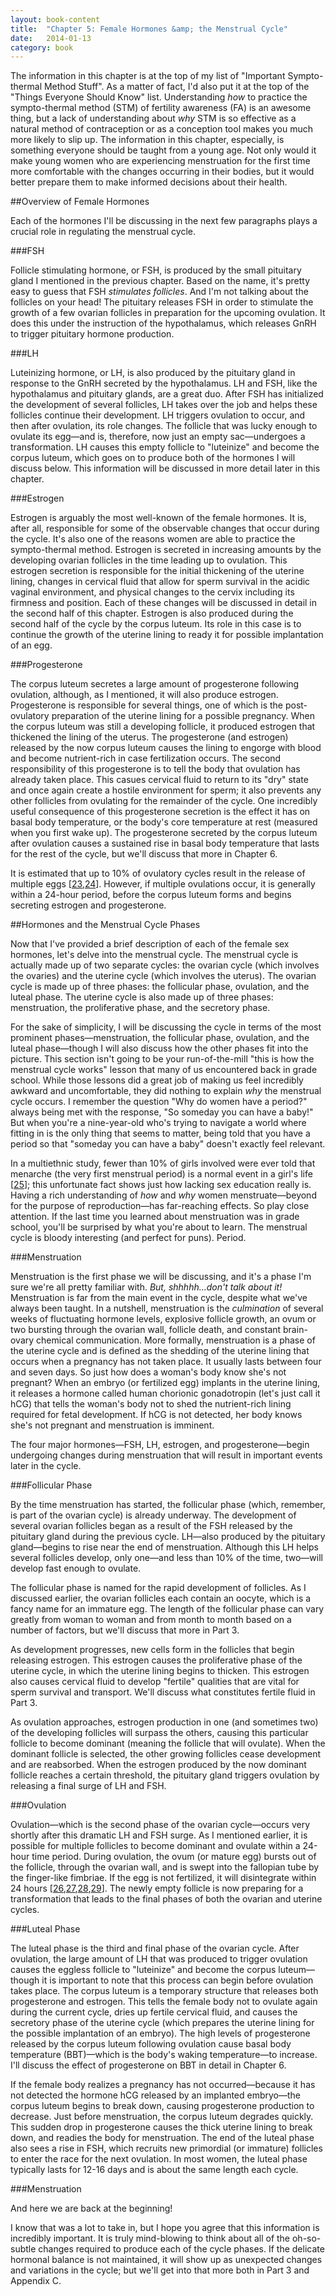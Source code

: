 ```yaml
---
layout: book-content
title:  "Chapter 5: Female Hormones &amp; the Menstrual Cycle"
date:   2014-01-13
category: book
---
```


The information in this chapter is at the top of my list of "Important Sympto-thermal Method Stuff". As a matter of fact, I'd also put it at the top of the "Things Everyone Should Know" list. Understanding _how_ to practice the sympto-thermal method (STM) of fertility awareness (FA) is an awesome thing, but a lack of understanding about _why_ STM is so effective as a natural method of contraception or as a conception tool makes you much more likely to slip up. The information in this chapter, especially, is something everyone should be taught from a young age. Not only would it make young women who are experiencing menstruation for the first time more comfortable with the changes occurring in their bodies, but it would better prepare them to make informed decisions about their health. 


##Overview of Female Hormones


Each of the hormones I'll be discussing in the next few paragraphs plays a crucial role in regulating the menstrual cycle. 


###FSH


Follicle stimulating hormone, or FSH, is produced by the small pituitary gland I mentioned in the previous chapter. Based on the name, it's pretty easy to guess that FSH _stimulates follicles_. And I'm not talking about the follicles on your head! The pituitary releases FSH in order to stimulate the growth of a few ovarian follicles in preparation for the upcoming ovulation. It does this under the instruction of the hypothalamus, which releases GnRH to trigger pituitary hormone production.


###LH


Luteinizing hormone, or LH, is also produced by the pituitary gland in response to the GnRH secreted by the hypothalamus. LH and FSH, like the hypothalamus and pituitary glands, are a great duo. After FSH has initialized the development of several follicles, LH takes over the job and helps these follicles continue their development. LH triggers ovulation to occur, and then after ovulation, its role changes. The follicle that was lucky enough to ovulate its egg&mdash;and is, therefore, now just an empty sac&mdash;undergoes a transformation. LH causes this empty follicle to "luteinize" and become the corpus luteum, which goes on to produce both of the hormones I will discuss below. This information will be discussed in more detail later in this chapter. 


###Estrogen 


Estrogen is arguably the most well-known of the female hormones. It is, after all, responsible for some of the observable changes that occur during the cycle. It's also one of the reasons women are able to practice the sympto-thermal method. Estrogen is secreted in increasing amounts by the developing ovarian follicles in the time leading up to ovulation. This estrogen secretion is responsible for the initial thickening of the uterine lining, changes in cervical fluid that allow for sperm survival in the acidic vaginal environment, and physical changes to the cervix including its firmness and position. Each of these changes will be discussed in detail in the second half of this chapter. Estrogen is also produced during the second half of the cycle by the corpus luteum. Its role in this case is to continue the growth of the uterine lining to ready it for possible implantation of an egg.


###Progesterone


The corpus luteum secretes a large amount of progesterone following ovulation, although, as I mentioned, it will also produce estrogen. Progesterone is responsible for several things, one of which is the post-ovulatory preparation of the uterine lining for a possible pregnancy. When the corpus luteum was still a developing follicle, it produced estrogen that thickened the lining of the uterus. The progesterone (and estrogen) released by the now corpus luteum causes the lining to engorge with blood and become nutrient-rich in case fertilization occurs. The second responsibility of this progesterone is to tell the body that ovulation has already taken place. This casues cervical fluid to return to its "dry" state and once again create a hostile environment for sperm; it also prevents any other follicles from ovulating for the remainder of the cycle. One incredibly useful consequence of this progesterone secretion is the effect it has on basal body temperature, or the body's core temperature at rest (measured when you first wake up). The progesterone secreted by the corpus luteum after ovulation causes a sustained rise in basal body temperature that lasts for the rest of the cycle, but we'll discuss that more in Chapter 6. 

It is estimated that up to 10% of ovulatory cycles result in the release of multiple eggs [<a class="text-link" target="_blank" href="/book/2014/01/01/notes/#note23">23</a>,<a class="text-link" target="_blank" href="/book/2014/01/01/notes/#note24">24</a>]. However, if multiple ovulations occur, it is generally within a 24-hour period, before the corpus luteum forms and begins secreting estrogen and progesterone. 


##Hormones and the Menstrual Cycle Phases


Now that I've provided a brief description of each of the female sex hormones, let's delve into the menstrual cycle. The menstrual cycle is actually made up of two separate cycles: the ovarian cycle (which involves the ovaries) and the uterine cycle (which involves the uterus). The ovarian cycle is made up of three phases: the follicular phase, ovulation, and the luteal phase. The uterine cycle is also made up of three phases: menstruation, the proliferative phase, and the secretory phase. 

For the sake of simplicity, I will be discussing the cycle in terms of the most prominent phases&mdash;menstruation, the follicular phase, ovulation, and the luteal phase&mdash;though I will also discuss how the other phases fit into the picture. This section isn't going to be your run-of-the-mill "this is how the menstrual cycle works" lesson that many of us encountered back in grade school. While those lessons did a great job of making us feel incredibly awkward and uncomfortable, they did nothing to explain _why_ the menstrual cycle occurs. I remember the question "Why do women have a period?" always being met with the response, "So someday you can have a baby!" But when you're a nine-year-old who's trying to navigate a world where fitting in is the only thing that seems to matter, being told that you have a period so that "someday you can have a baby" doesn't exactly feel relevant. 

In a multiethnic study, fewer than 10% of girls involved were ever told that menarche (the very first menstrual period) is a normal event in a girl's life [<a class="text-link" target="_blank" href="/book/2014/01/01/notes/#note25">25</a>]; this unfortunate fact shows just how lacking sex education really is. Having a rich understanding of _how_ and _why_ women menstruate&mdash;beyond for the purpose of reproduction&mdash;has far-reaching effects. So play close attention. If the last time you learned about menstruation was in grade school, you'll be surprised by what you're about to learn. The menstrual cycle is bloody interesting (and perfect for puns). Period.


###Menstruation


Menstruation is the first phase we will be discussing, and it's a phase I'm sure we're all pretty familiar with. _But, shhhhh...don't talk about it!_ Menstruation is far from the main event in the cycle, despite what we've always been taught. In a nutshell, menstruation is the _culmination_ of several weeks of fluctuating hormone levels, explosive follicle growth, an ovum or two bursting through the ovarian wall, follicle death, and constant brain-ovary chemical communication. More formally, menstruation is a phase of the uterine cycle and is defined as the shedding of the uterine lining that occurs when a pregnancy has not taken place. It usually lasts between four and seven days. So just how does a woman's body know she's not pregnant? When an embryo (or fertilized egg) implants in the uterine lining, it releases a hormone called human chorionic gonadotropin (let's just call it hCG) that tells the woman's body not to shed the nutrient-rich lining required for fetal development. If hCG is not detected, her body knows she's not pregnant and menstruation is imminent. 

The four major hormones&mdash;FSH, LH, estrogen, and progesterone&mdash;begin undergoing changes during menstruation that will result in important events later in the cycle.


###Follicular Phase

By the time menstruation has started, the follicular phase (which, remember, is part of the ovarian cycle) is already underway. The development of several ovarian follicles began as a result of the FSH released by the pituitary gland during the previous cycle. LH&mdash;also produced by the pituitary gland&mdash;begins to rise near the end of menstruation. Although this LH helps several follicles develop, only one&mdash;and less than 10% of the time, two&mdash;will develop fast enough to ovulate.

The follicular phase is named for the rapid development of follicles. As I discussed earlier, the ovarian follicles each contain an oocyte, which is a fancy name for an immature egg. The length of the follicular phase can vary greatly from woman to woman and from month to month based on a number of factors, but we'll discuss that more in Part 3. 

As development progresses, new cells form in the follicles that begin releasing estrogen. This estrogen causes the proliferative phase of the uterine cycle, in which the uterine lining begins to thicken. This estrogen also causes cervical fluid to develop "fertile" qualities that are vital for sperm survival and transport. We'll discuss what constitutes fertile fluid in Part 3.

As ovulation approaches, estrogen production in one (and sometimes two) of the developing follicles will surpass the others, causing this particular follicle to become dominant (meaning the follicle that will ovulate). When the dominant follicle is selected, the other growing follicles cease development and are reabsorbed. When the estrogen produced by the now dominant follicle reaches a certain threshold, the pituitary gland triggers ovulation by releasing a final surge of LH and FSH.


###Ovulation


Ovulation&mdash;which is the second phase of the ovarian cycle&mdash;occurs very shortly after this dramatic LH and FSH surge. As I mentioned earlier, it is possible for multiple follicles to become dominant and ovulate within a 24-hour time period. During ovulation, the ovum (or mature egg) bursts out of the follicle, through the ovarian wall, and is swept into the fallopian tube by the finger-like fimbriae. If the egg is not fertilized, it will disintegrate within 24 hours [<a class="text-link" target="_blank" href="/book/2014/01/01/notes/#note26">26</a>,<a class="text-link" target="_blank" href="/book/2014/01/01/notes/#note27">27</a>,<a class="text-link" target="_blank" href="/book/2014/01/01/notes/#note28">28</a>,<a class="text-link" target="_blank" href="/book/2014/01/01/notes/#note29">29</a>]. The newly empty follicle is now preparing for a transformation that leads to the final phases of both the ovarian and uterine cycles.


###Luteal Phase


The luteal phase is the third and final phase of the ovarian cycle. After ovulation, the large amount of LH that was produced to trigger ovulation causes the eggless follicle to "luteinize" and become the corpus luteum&mdash;though it is important to note that this process can begin before ovulation takes place. The corpus luteum is a temporary structure that releases both progesterone and estrogen. This tells the female body not to ovulate again during the current cycle, dries up fertile cervical fluid, and causes the secretory phase of the uterine cycle (which prepares the uterine lining for the possible implantation of an embryo). The high levels of progesterone released by the corpus luteum following ovulation cause basal body temperature (BBT)&mdash;which is the body's waking temperature&mdash;to increase. I'll discuss the effect of progesterone on BBT in detail in Chapter 6.

If the female body realizes a pregnancy has not occurred&mdash;because it has not detected the hormone hCG released by an implanted embryo&mdash;the corpus luteum begins to break down, causing progesterone production to decrease. Just before menstruation, the corpus luteum degrades quickly. This sudden drop in progesterone causes the thick uterine lining to break down, and readies the body for menstruation. The end of the luteal phase also sees a rise in FSH, which recruits new primordial (or immature) follicles to enter the race for the next ovulation. In most women, the luteal phase typically lasts for 12-16 days and is about the same length each cycle.


###Menstruation


And here we are back at the beginning! 

I know that was a lot to take in, but I hope you agree that this information is incredibly important. It is truly mind-blowing to think about all of the oh-so-subtle changes required to produce each of the cycle phases. If the delicate hormonal balance is not maintained, it will show up as unexpected changes and variations in the cycle; but we'll get into that more both in Part 3 and Appendix C.